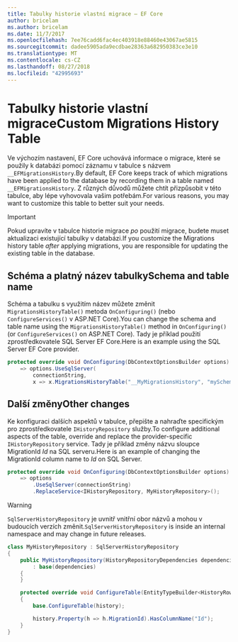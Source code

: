 ```yaml
---
title: Tabulky historie vlastní migrace – EF Core
author: bricelam
ms.author: bricelam
ms.date: 11/7/2017
ms.openlocfilehash: 7ee76cadd6fac4ec403918e88460e43067ae5815
ms.sourcegitcommit: dadee5905ada9ecdbae28363a682950383ce3e10
ms.translationtype: MT
ms.contentlocale: cs-CZ
ms.lasthandoff: 08/27/2018
ms.locfileid: "42995693"
---
```

<a name="custom-migrations-history-table"></a><span data-ttu-id="39c8a-102">Tabulky historie vlastní migrace</span><span class="sxs-lookup"><span data-stu-id="39c8a-102">Custom Migrations History Table</span></span>
===============================
<span data-ttu-id="39c8a-103">Ve výchozím nastavení, EF Core uchovává informace o migrace, které se použily k databázi pomocí záznamu v tabulce s názvem `__EFMigrationsHistory`.</span><span class="sxs-lookup"><span data-stu-id="39c8a-103">By default, EF Core keeps track of which migrations have been applied to the database by recording them in a table named `__EFMigrationsHistory`.</span></span> <span data-ttu-id="39c8a-104">Z různých důvodů můžete chtít přizpůsobit v této tabulce, aby lépe vyhovovala vašim potřebám.</span><span class="sxs-lookup"><span data-stu-id="39c8a-104">For various reasons, you may want to customize this table to better suit your needs.</span></span>

> [!IMPORTANT]
> <span data-ttu-id="39c8a-105">Pokud upravíte v tabulce historie migrace *po* použití migrace, budete muset aktualizaci existující tabulky v databázi.</span><span class="sxs-lookup"><span data-stu-id="39c8a-105">If you customize the Migrations history table *after* applying migrations, you are responsible for updating the existing table in the database.</span></span>

<a name="schema-and-table-name"></a><span data-ttu-id="39c8a-106">Schéma a platný název tabulky</span><span class="sxs-lookup"><span data-stu-id="39c8a-106">Schema and table name</span></span>
----------------------
<span data-ttu-id="39c8a-107">Schéma a tabulku s využitím název můžete změnit `MigrationsHistoryTable()` metoda `OnConfiguring()` (nebo `ConfigureServices()` v ASP.NET Core).</span><span class="sxs-lookup"><span data-stu-id="39c8a-107">You can change the schema and table name using the `MigrationsHistoryTable()` method in `OnConfiguring()` (or `ConfigureServices()` on ASP.NET Core).</span></span> <span data-ttu-id="39c8a-108">Tady je příklad použití zprostředkovatele SQL Server EF Core.</span><span class="sxs-lookup"><span data-stu-id="39c8a-108">Here is an example using the SQL Server EF Core provider.</span></span>

``` csharp
protected override void OnConfiguring(DbContextOptionsBuilder options)
    => options.UseSqlServer(
        connectionString,
        x => x.MigrationsHistoryTable("__MyMigrationsHistory", "mySchema"));
```

<a name="other-changes"></a><span data-ttu-id="39c8a-109">Další změny</span><span class="sxs-lookup"><span data-stu-id="39c8a-109">Other changes</span></span>
-------------
<span data-ttu-id="39c8a-110">Ke konfiguraci dalších aspektů v tabulce, přepište a nahraďte specifickým pro zprostředkovatele `IHistoryRepository` služby.</span><span class="sxs-lookup"><span data-stu-id="39c8a-110">To configure additional aspects of the table, override and replace the provider-specific `IHistoryRepository` service.</span></span> <span data-ttu-id="39c8a-111">Tady je příklad změny názvu sloupce MigrationId *Id* na SQL serveru.</span><span class="sxs-lookup"><span data-stu-id="39c8a-111">Here is an example of changing the MigrationId column name to *Id* on SQL Server.</span></span>

``` csharp
protected override void OnConfiguring(DbContextOptionsBuilder options)
    => options
        .UseSqlServer(connectionString)
        .ReplaceService<IHistoryRepository, MyHistoryRepository>();
```

> [!WARNING]
> <span data-ttu-id="39c8a-112">`SqlServerHistoryRepository` je uvnitř vnitřní obor názvů a mohou v budoucích verzích změnit.</span><span class="sxs-lookup"><span data-stu-id="39c8a-112">`SqlServerHistoryRepository` is inside an internal namespace and may change in future releases.</span></span>

``` csharp
class MyHistoryRepository : SqlServerHistoryRepository
{
    public MyHistoryRepository(HistoryRepositoryDependencies dependencies)
        : base(dependencies)
    {
    }

    protected override void ConfigureTable(EntityTypeBuilder<HistoryRow> history)
    {
        base.ConfigureTable(history);

        history.Property(h => h.MigrationId).HasColumnName("Id");
    }
}
```
